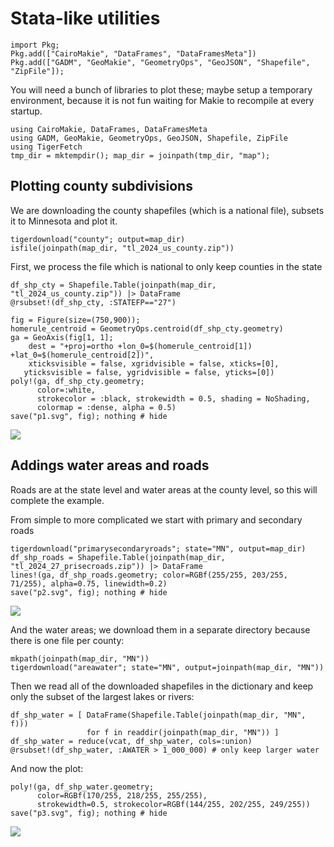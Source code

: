 # Stata-like utilities


```@setup simplemap
import Pkg; 
Pkg.add(["CairoMakie", "DataFrames", "DataFramesMeta"])
Pkg.add(["GADM", "GeoMakie", "GeometryOps", "GeoJSON", "Shapefile", "ZipFile"]);
```

You will need a bunch of libraries to plot these; maybe setup a temporary environment, because it is not fun waiting for Makie to recompile at every startup.
```@example simplemap
using CairoMakie, DataFrames, DataFramesMeta
using GADM, GeoMakie, GeometryOps, GeoJSON, Shapefile, ZipFile
using TigerFetch
tmp_dir = mktempdir(); map_dir = joinpath(tmp_dir, "map"); 
```

## Plotting county subdivisions

We are downloading the county shapefiles (which is a national file), subsets it to Minnesota and plot it.
```@example simplemap;
tigerdownload("county"; output=map_dir) 
isfile(joinpath(map_dir, "tl_2024_us_county.zip"))
```

First, we process the file which is national to only keep counties in the state
```@example simplemap;
df_shp_cty = Shapefile.Table(joinpath(map_dir, "tl_2024_us_county.zip")) |> DataFrame
@rsubset!(df_shp_cty, :STATEFP=="27")
```

```@example simplemap;
fig = Figure(size=(750,900));
homerule_centroid = GeometryOps.centroid(df_shp_cty.geometry)
ga = GeoAxis(fig[1, 1]; 
    dest = "+proj=ortho +lon_0=$(homerule_centroid[1]) +lat_0=$(homerule_centroid[2])",
    xticksvisible = false, xgridvisible = false, xticks=[0],
   yticksvisible = false, ygridvisible = false, yticks=[0])
poly!(ga, df_shp_cty.geometry;
      color=:white,
      strokecolor = :black, strokewidth = 0.5, shading = NoShading, 
      colormap = :dense, alpha = 0.5)
save("p1.svg", fig); nothing # hide
```
![](p1.svg)


## Addings water areas and roads

Roads are at the state level and water areas at the county level, so this will complete the example.

From simple to more complicated we start with primary and secondary roads
```@example simplemap;
tigerdownload("primarysecondaryroads"; state="MN", output=map_dir) 
df_shp_roads = Shapefile.Table(joinpath(map_dir, "tl_2024_27_prisecroads.zip")) |> DataFrame
lines!(ga, df_shp_roads.geometry; color=RGBf(255/255, 203/255, 71/255), alpha=0.75, linewidth=0.2)
save("p2.svg", fig); nothing # hide
```
![](p2.svg)



And the water areas; we download them in a separate directory because there is one file per county:
```@example simplemap;
mkpath(joinpath(map_dir, "MN"))
tigerdownload("areawater"; state="MN", output=joinpath(map_dir, "MN")) 
```

Then we read all of the downloaded shapefiles in the dictionary and keep only the subset of the largest lakes or rivers:
```@example simplemap
df_shp_water = [ DataFrame(Shapefile.Table(joinpath(map_dir, "MN", f))) 
                 for f in readdir(joinpath(map_dir, "MN")) ]
df_shp_water = reduce(vcat, df_shp_water, cols=:union)                 
@rsubset!(df_shp_water, :AWATER > 1_000_000) # only keep larger water 
```

And now the plot:
```@example simplemap
poly!(ga, df_shp_water.geometry;
      color=RGBf(170/255, 218/255, 255/255),
      strokewidth=0.5, strokecolor=RGBf(144/255, 202/255, 249/255))  
save("p3.svg", fig); nothing # hide
```
![](p3.svg)


